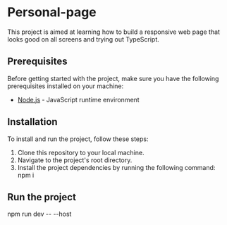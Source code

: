 # Personal-page
This project is aimed at learning how to build a responsive web page that looks good on all screens and trying out TypeScript.

## Prerequisites

Before getting started with the project, make sure you have the following prerequisites installed on your machine:

- [Node.js](https://nodejs.org) - JavaScript runtime environment


## Installation

To install and run the project, follow these steps:

1. Clone this repository to your local machine.
2. Navigate to the project's root directory.
3. Install the project dependencies by running the following command: npm i
   
## Run the project
npm run dev -- --host <your-hostname> 
   
